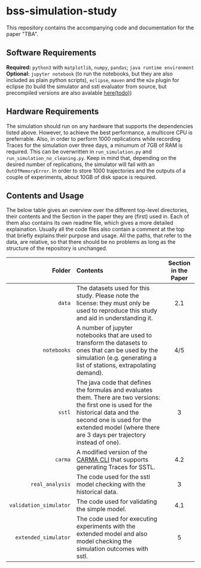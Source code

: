 # bss-simulation-study

This repository contains the accompanying code and documentation for the paper "TBA".

## Software Requirements

**Required:** `python3` with `matplotlib`, `numpy`, `pandas`; `java runtime environment`
**Optional:** `jupyter notebook` (to run the notebooks, but they are also included as plain python scripts), `eclipse`, `maven` and the `m2e` plugin for eclipse (to build the simulator and sstl evaluator from source, but precompiled versions are also avalable [here(todo)]())

## Hardware Requirements

The simulation should run on any hardware that supports the dependencies listed above. However, to achieve the best performance, a multicore CPU is preferrable. Also, in order to perform 1000 replications while recording Traces for the simulation over three days, a minumum of 7GB of RAM is required. This can be overwritten in `run_simulation.py` and `run_simulation_no_cleaning.py`. Keep in mind that, depending on the desired number of replications, the simulator will fail with an `OutOfMemoryError`. In order to store 1000 trajectories and the outputs of a couple of experiments, about 10GB of disk space is required.

## Contents and Usage

The below table gives an overview over the different top-level directories, their contents and the Section in the paper they are (first) used in. Each of them also contains its own readme file, which gives a more detailed explaination. Usually all the code files also contain a comment at the top that briefly explains their purpose and usage. All the paths, that refer to the data, are relative, so that there should be no problems as long as the structure of the repository is unchanged.

| Folder | Contents | Section in the Paper |
|-------:|:---------|:--------------------:|
| `data`   | The datasets used for this study. Please note the license: they must only be used to reproduce this study and aid in understanding it. | 2.1 |
| `notebooks` | A number of jupyter notebooks that are used to transform the datasets to ones that can be used by the simulation (e.g. generating a list of stations, extrapolating demand). | 4/5 |
| `sstl` | The java code that defines the formulas and evaluates them. There are two versions: the first one is used for the historical data and the second one is used for the extended model (where there are 3 days per trajectory instead of one). | 3 |
| `carma` | A modified version of the [CARMA CLI](http://quanticol.github.io/CARMA/cli.html) that supports generating Traces for SSTL. | 4.2 |
| `real_analysis` | The code used for the sstl model checking with the historical data. | 3 |
| `validation_simulator` | The code used for validating the simple model. | 4.1 |
| `extended_simulator` | The code used for executing experiments with the extended model and also model checking the simulation outcomes with sstl. | 5 |
